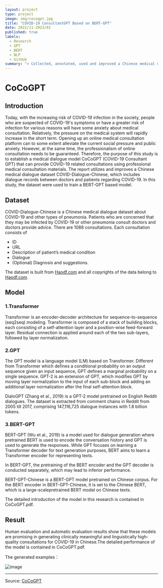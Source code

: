 ```yaml
---
layout: project
type: project
image: img/cocogpt.jpg
title: "COVID-19 ConsultantGPT Based on BERT-GPT"
date: 2022/11-2023/02
published: true
labels:
  - Research
  - GPT
  - BERT
  - NLP
  - GitHub
summary: "> Collected, annotated, used and improved a Chinese medical dialogue data set CovidDialog-Chinese, and used this data set to train a model based on BERT-GPT. > Utilized frameworks such as PyTorch and TensorFlow and two pre-trained language models, BERT and GPT. > Implemented a model that can have real-time conversations with patients, determine the patient's probability of being infected with COVID-19 based on the patient's specific symptoms and past behavior, and provide targeted medical advice."
---
```


# CoCoGPT

## Introduction

Today, with the increasing risk of COVID-19 infection in the society, people who are suspected of COVID-19's symptoms or have a greater risk of infection for various reasons will have some anxiety about medical consultation. Relatively, the pressure on the medical system will rapidly increase in the short term. Opening up an online medical consultation platform can to some extent alleviate the current social pressure and public anxiety. However, at the same time, the professionalism of online consultation needs to be guaranteed. Therefore, the purpose of this study is to establish a medical dialogue model CoCoGPT (COVID-19 Consultant GPT) that can provide COVID-19 related consultations using professional medical consultation materials. The report utilizes and improves a Chinese medical dialogue dataset COVID-Dialogue-Chinese, which includes dialogue records between doctors and patients regarding COVID-19. In this study, the dataset were used to train a BERT-GPT based model.

## Dataset
COVID-Dialogue-Chinese is a Chinese medical dialogue dataset about COVID-19 and other types of pneumonia. Patients who are concerned that they may be infected by COVID-19 or other pneumonia consult doctors and doctors provide advice. There are 1088 consultations. Each consultation consists of

- ID
- URL
- Description of patient’s medical condition
- Dialogue
- (Optional) Diagnosis and suggestions.

The dataset is built from [Haodf.com](https://www.haodf.com/) and all copyrights of the data belong to [Haodf.com](https://www.haodf.com/).

## Model

### 1.Transformer

Transformer is an encoder-decoder architecture for sequence-to-sequence (seq2seq) modeling. Transformer is composed of a stack of building blocks, each consisting of a self-attention layer and a position-wise feed-forward layer. Residual connection is applied around each of the two sub-layers, followed by layer normalization.

### 2.GPT
The GPT model is a language model (LM) based on Transformer. Different from Transformer which defines a conditional probability on an output sequence given an input sequence, GPT defines a marginal probability on a single sequence. GPT-2 is an extension of GPT, which modifies GPT by moving layer normalization to the input of each sub-block and adding an additional layer normalization after the final self-attention block.

DialoGPT (Zhang et al., 2019) is a GPT-2 model pretrained on English Reddit dialogues. The dataset is extracted from comment chains in Reddit from 2005 till 2017, comprising 147,116,725 dialogue instances with 1.8 billion tokens.

### 3.BERT-GPT

BERT-GPT (Wu et al., 2019) is a model used for dialogue generation where pretrained BERT is used to encode the conversation history and GPT is used to generate the responses. While GPT focuses on learning a Transformer decoder for text generation purposes, BERT aims to learn a Transformer encoder for representing texts.

In BERT-GPT, the pretraining of the BERT encoder and the GPT decoder is conducted separately, which may lead to inferior performance.

BERT-GPT-Chinese is a BERT-GPT model pretrained on Chinese corpus. For the BERT encoder in BERT-GPT-Chinese, it is set to the Chinese BERT, which is a large-scalepretrained BERT model on Chinese texts. 

The detailed introduction of the model in this research is contained in CoCoGPT.pdf.

## Result

Human evaluation and automatic evaluation results show that these models are promising in generating clinically meaningful and linguistically high-quality consultations for COVID-19 in Chinese.The detailed performance of the model is contained in CoCoGPT.pdf.

The generated examples：

![image](https://github.com/kaamava/CoCoGPT/assets/106901273/53005c59-b492-4d65-9508-91e785412e26)
<hr>

Source: <a href="https://github.com/kaamava/CoCoGPT"><i class="large github icon "></i>CoCoGPT</a>
